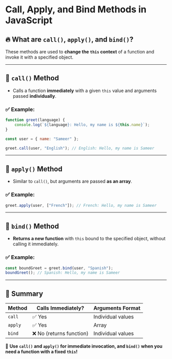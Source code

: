 # Call, Apply, and Bind Methods in JavaScript

## 🔥 What are `call()`, `apply()`, and `bind()`?
These methods are used to **change the `this` context** of a function and invoke it with a specified object.

---

## 📌 `call()` Method
- Calls a function **immediately** with a given `this` value and arguments passed **individually**.

### ✅ Example:
```js
function greet(language) {
    console.log(`${language}: Hello, my name is ${this.name}`);
}

const user = { name: "Sameer" };

greet.call(user, "English"); // English: Hello, my name is Sameer
```

---

## 📌 `apply()` Method
- Similar to `call()`, but arguments are passed **as an array**.

### ✅ Example:
```js
greet.apply(user, ["French"]); // French: Hello, my name is Sameer
```

---

## 📌 `bind()` Method
- **Returns a new function** with `this` bound to the specified object, without calling it immediately.

### ✅ Example:
```js
const boundGreet = greet.bind(user, "Spanish");
boundGreet(); // Spanish: Hello, my name is Sameer
```

---

## 🔄 Summary
| Method  | Calls Immediately? | Arguments Format |
|---------|------------------|-----------------|
| `call`  | ✅ Yes           | Individual values |
| `apply` | ✅ Yes           | Array           |
| `bind`  | ❌ No (returns function) | Individual values |

🚀 **Use `call()` and `apply()` for immediate invocation, and `bind()` when you need a function with a fixed `this`!**

